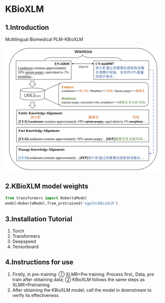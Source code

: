 # KBioXLM
## 1.Introduction

Multilingual Biomedical PLM-KBioXLM

<img src="./kbioxlm_fig.png">

## 2.KBioXLM model weights

```python
from transformers import RobertaModel
model=RobertaModel.from_pretrained('ngwlh/KBioXLM')
```

## 3.Installation Tutorial

1. Torch
2. Transformers
3. Deepspeed
4. Tensorboard

## 4.Instructions for use

1. Firstly, in pre-training: ① XLMR+Pre training: Process first_ Data, pre train after obtaining data; ② KBioXLM follows the same steps as XLMR+Pretraining
2. After obtaining the KBioXLM model, call the model in downstream to verify its effectiveness
